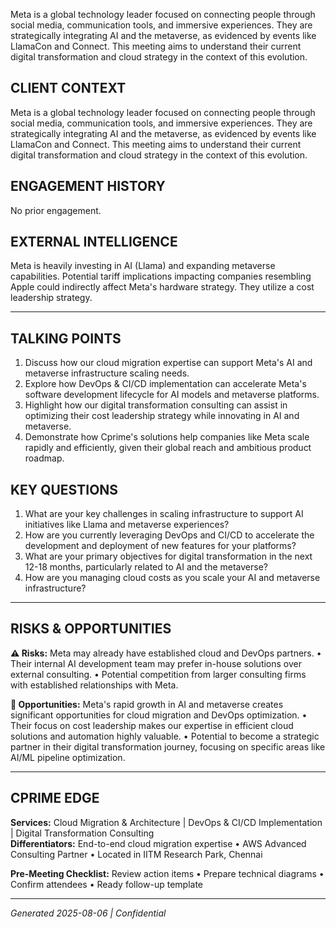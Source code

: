 Meta is a global technology leader focused on connecting people through social media, communication tools, and immersive experiences. They are strategically integrating AI and the metaverse, as evidenced by events like LlamaCon and Connect. This meeting aims to understand their current digital transformation and cloud strategy in the context of this evolution.

## CLIENT CONTEXT
Meta is a global technology leader focused on connecting people through social media, communication tools, and immersive experiences. They are strategically integrating AI and the metaverse, as evidenced by events like LlamaCon and Connect. This meeting aims to understand their current digital transformation and cloud strategy in the context of this evolution.

## ENGAGEMENT HISTORY
No prior engagement.

## EXTERNAL INTELLIGENCE
Meta is heavily investing in AI (Llama) and expanding metaverse capabilities. Potential tariff implications impacting companies resembling Apple could indirectly affect Meta's hardware strategy. They utilize a cost leadership strategy.

---

## TALKING POINTS
1. Discuss how our cloud migration expertise can support Meta's AI and metaverse infrastructure scaling needs.
2. Explore how DevOps & CI/CD implementation can accelerate Meta's software development lifecycle for AI models and metaverse platforms.
3. Highlight how our digital transformation consulting can assist in optimizing their cost leadership strategy while innovating in AI and metaverse.
4. Demonstrate how Cprime's solutions help companies like Meta scale rapidly and efficiently, given their global reach and ambitious product roadmap.

## KEY QUESTIONS
1. What are your key challenges in scaling infrastructure to support AI initiatives like Llama and metaverse experiences?
2. How are you currently leveraging DevOps and CI/CD to accelerate the development and deployment of new features for your platforms?
3. What are your primary objectives for digital transformation in the next 12-18 months, particularly related to AI and the metaverse?
4. How are you managing cloud costs as you scale your AI and metaverse infrastructure?

---

## RISKS & OPPORTUNITIES

**⚠️ Risks:** Meta may already have established cloud and DevOps partners. • Their internal AI development team may prefer in-house solutions over external consulting. • Potential competition from larger consulting firms with established relationships with Meta.

**🚀 Opportunities:** Meta's rapid growth in AI and metaverse creates significant opportunities for cloud migration and DevOps optimization. • Their focus on cost leadership makes our expertise in efficient cloud solutions and automation highly valuable. • Potential to become a strategic partner in their digital transformation journey, focusing on specific areas like AI/ML pipeline optimization.

---

## CPRIME EDGE
**Services:** Cloud Migration & Architecture | DevOps & CI/CD Implementation | Digital Transformation Consulting  
**Differentiators:** End-to-end cloud migration expertise • AWS Advanced Consulting Partner • Located in IITM Research Park, Chennai

**Pre-Meeting Checklist:** Review action items • Prepare technical diagrams • Confirm attendees • Ready follow-up template

---
*Generated 2025-08-06 | Confidential*
